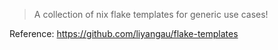 > A collection of nix flake templates for generic use cases!

Reference: https://github.com/liyangau/flake-templates
